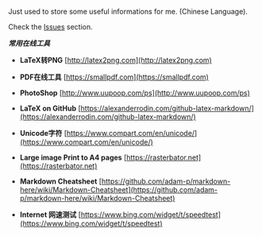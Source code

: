 Just used to store some useful informations for me. (Chinese Language).

Check the [Issues](https://github.com/F-Feng/Memo/issues) section.

***常用在线工具***
- **LaTeX转PNG**
[http://latex2png.com](http://latex2png.com)

- **PDF在线工具**
[https://smallpdf.com](https://smallpdf.com)

- **PhotoShop**
[http://www.uupoop.com/ps](http://www.uupoop.com/ps)

- **LaTeX on GitHub**
[https://alexanderrodin.com/github-latex-markdown/](https://alexanderrodin.com/github-latex-markdown/)

- **Unicode字符**
[https://www.compart.com/en/unicode/](https://www.compart.com/en/unicode/)

- **Large image Print to A4 pages**
[https://rasterbator.net](https://rasterbator.net)

- **Markdown Cheatsheet**
[https://github.com/adam-p/markdown-here/wiki/Markdown-Cheatsheet](https://github.com/adam-p/markdown-here/wiki/Markdown-Cheatsheet)

- **Internet 网速测试**
[https://www.bing.com/widget/t/speedtest](https://www.bing.com/widget/t/speedtest)
